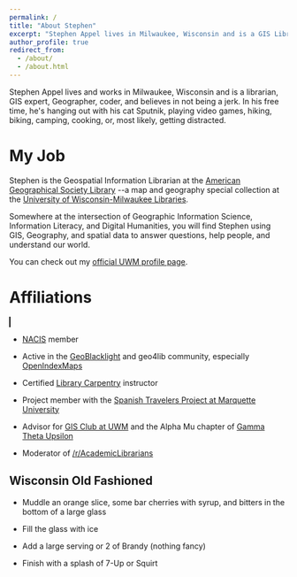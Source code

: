 ```yaml
---
permalink: /
title: "About Stephen"
excerpt: "Stephen Appel lives in Milwaukee, Wisconsin and is a GIS Librarian, hiker, coder, gamer, and gardner."
author_profile: true
redirect_from: 
  - /about/
  - /about.html
---
```


Stephen Appel lives and works in Milwaukee, Wisconsin and is a librarian, GIS expert, Geographer, coder, and believes in not being a jerk. In his free time, he's hanging out with his cat Sputnik, playing video games, hiking, biking, camping, cooking, or, most likely, getting distracted.
<br>

My Job
======

Stephen is the Geospatial Information Librarian at the [American Geographical Society Library](https://www.uwm.edu/libraries/agsl)
--a map and geography special collection at the [University of Wisconsin-Milwaukee Libraries](https://www.uwm.edu/libraries).

Somewhere at the intersection of Geographic Information Science, Information Literacy, and Digital Humanities, you will find Stephen using GIS, Geography, and spatial data to answer questions, help people, and understand our world.

You can check out my [official UWM profile page](https://uwm.edu/libraries/people/appel-stephen/).

Affiliations
======

<div>
<canvas id="myCanvas" width="825" height="630" style="border:1px solid #000000;">
</canvas> 
</div>
<script>
var canvas=document.getElementById("myCanvas");
var context=canvas.getContext('2d');
function createImage(i){   // load an image function 
// creates a new i each time it is called
var image = new Image();  // create a new image variable 
image.src = hexes[i][0];
image.onload = function(){  // now the onload will have the correct variables 
context.drawImage(image,hexes[i][1],hexes[i][2]);
} 
}
var hexes = [
['images/hex/ubuntu.png',0,0],
['images/hex/carpentries-datacarpentry.png',184,0],
['images/hex/carpentries-librarycarpentry.png',368,0],
['images/hex/carpentries-softwarecarpentry.png',552,0],
['images/hex/carpentries.png',92,160],
['images/hex/eff.png',286,160],
['images/hex/geoblacklight.png',460,160],
['images/hex/geohipster.png',644,160],
['images/hex/opengeometadata.png',0,320],
['images/hex/privacybadger.png',184,320],
['images/hex/rstudio.png',368,320],
['images/hex/antifa.png',552,320]
];
for(var i = 0; i < hexes.length; i += 1){
createImage(i); // call the function so it can create unique variables for each image
};
</script>

* [NACIS](www.nacis.org) member

* Active in the [GeoBlacklight](https://geoblacklight.org/) and geo4lib community, especially [OpenIndexMaps](https://openindexmaps.org/)

* Certified [Library Carpentry](https://carpentries.org/) instructor

* Project member with the [Spanish Travelers Project at Marquette University](spanishtravelers.com)

* Advisor for [GIS Club at UWM](https://www.facebook.com/groups/31093391757/) and the Alpha Mu chapter of [Gamma Theta Upsilon](https://gammathetaupsilon.org/)

* Moderator of [/r/AcademicLibrarians](https://www.reddit.com/r/AcademicLibrarians/)

## Wisconsin Old Fashioned

* Muddle an orange slice, some bar cherries with syrup, and bitters in the bottom of a large glass

* Fill the glass with ice

* Add a large serving or 2 of Brandy (nothing fancy)

* Finish with a splash of 7-Up or Squirt